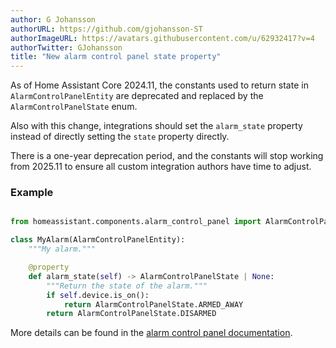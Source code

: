 ```yaml
---
author: G Johansson
authorURL: https://github.com/gjohansson-ST
authorImageURL: https://avatars.githubusercontent.com/u/62932417?v=4
authorTwitter: GJohansson
title: "New alarm control panel state property"
---
```


As of Home Assistant Core 2024.11, the constants used to return state in `AlarmControlPanelEntity` are deprecated and replaced by the `AlarmControlPanelState` enum.

Also with this change, integrations should set the `alarm_state` property instead of directly setting the `state` property directly.

There is a one-year deprecation period, and the constants will stop working from 2025.11 to ensure all custom integration authors have time to adjust.

### Example

```python

from homeassistant.components.alarm_control_panel import AlarmControlPanelEntity, AlarmControlPanelState

class MyAlarm(AlarmControlPanelEntity):
    """My alarm."""

    @property
    def alarm_state(self) -> AlarmControlPanelState | None:
        """Return the state of the alarm."""
        if self.device.is_on():
            return AlarmControlPanelState.ARMED_AWAY
        return AlarmControlPanelState.DISARMED

```

More details can be found in the [alarm control panel documentation](/docs/core/entity/alarm-control-panel#states).
